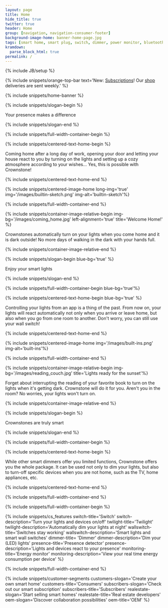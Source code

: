 ```yaml
---
layout: page
title: Home
hide_title: true
twitter: true
header: Home
group: [navigation, navigation-consumer-footer]
background-image-home: banner-home-page.jpg
tags: [smart home, smart plug, switch, dimmer, power monitor, bluetooth, ble, bluetooth low energy, indoor positioning]
kramdown:
  parse_block_html: true
permalink: /
---
```


{% include JB/setup %}

{% include snippets/orange-top-bar text='New: <a href="https://subscribe.crownstone.rocks/welcome?dest=smartscenarios&ref=crownstone.rocks&loc=banner">Subscriptions</a>! Our <a href="https://shop.crownstone.rocks">shop</a> deliveries are sent weekly.' %}

{% include snippets/home-banner %}

{% include snippets/slogan-begin %}

Your presence makes a difference

{% include snippets/slogan-end %}

{% include snippets/full-width-container-begin %}

{% include snippets/centered-text-home-begin %}

Coming home after a long day of work, opening your door and letting your house react to <span class="important-blue"> you </span> by turning on the lights and setting up a cozy atmosphere according to your wishes… Yes, this is possible with <span class="important-blue"> Crownstone! </span>

{% include snippets/centered-text-home-end %}

{% include snippets/centered-image-home long-img='true' img='/images/builtin-sketch.png' img-alt='builtin-sketch'%}

{% include snippets/full-width-container-end %}

{% include snippets/container-image-relative-begin img-bg='/images/coming_home.jpg' left-alignment='true' title='Welcome Home!' %}

Crownstones automatically turn on your lights when you come home and it is dark outside! No more days of walking in the dark with your hands full.

{% include snippets/container-image-relative-end %}

{% include snippets/slogan-begin blue-bg='true' %}

Enjoy your smart lights

{% include snippets/slogan-end %}

{% include snippets/full-width-container-begin blue-bg='true'%}

{% include snippets/centered-text-home-begin blue-bg='true' %}

Controlling your lights from an app is a thing of the past. From now on, your lights will react automatically not only when you arrive or leave home, but also when you go from one room to another. Don't worry, you can still use your wall switch!

{% include snippets/centered-text-home-end %}

{% include snippets/centered-image-home img='/images/built-ins.png' img-alt='built-ins'%}

{% include snippets/full-width-container-end %}

{% include snippets/container-image-relative-begin img-bg='/images/reading_couch.jpg' title='Lights ready for the sunset'%}

Forget about interrupting the reading of your favorite book to turn on the lights when it's getting dark. Crownstone will do it for you. Aren't you in the room? No worries, your lights won't turn on.

{% include snippets/container-image-relative-end %}

{% include snippets/slogan-begin %}

Crownstones are truly smart

{% include snippets/slogan-end %}

{% include snippets/full-width-container-begin %}

{% include snippets/centered-text-home-begin %}

While other smart dimmers offer you limited functions, Crownstone offers you the whole package. It can be used not only to dim your lights, but also to turn-off specific devices when you are not home, such as the TV, home appliances, etc.

{% include snippets/centered-text-home-end %}

{% include snippets/full-width-container-end %}

{% include snippets/full-width-container-begin %}

{% include snippets/cs_features 
switch-title='Switch'                        switch-description='Turn your lights and devices on/off'
twilight-title='Twilight'                    twilight-description='Automatically dim your lights at night'
wallswitch-title='Switches stay working'     wallswitch-description='Smart lights and smart wall switches'
dimmer-title= 'Dimmer'                       dimmer-description='Dim your (LED) lights'
presence-title='Presence detector'           presence-description='Lights and devices react to your presence'
monitoring-title='Energy monitor'            monitoring-description='View your real time energy consumption per device'
%}

{% include snippets/full-width-container-end %}

{% include snippets/customer-segments 
customers-slogan='Create your own smart home'            customers-title='Consumers'
subscribers-slogan='Check out our smart subscription'    subscribers-title='Subscribers'
realestate-slogan='Start selling smart homes'            realestate-title='Real estate developers'
oem-slogan='Discover collaboration possibilities'        oem-title='OEM'
%}